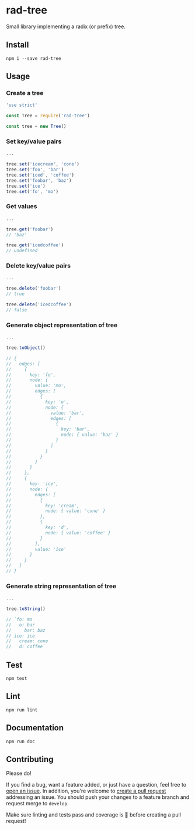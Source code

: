 # rad-tree

Small library implementing a radix (or prefix) tree.

## Install

`npm i --save rad-tree`

## Usage

### Create a tree

```js
'use strict'

const Tree = require('rad-tree')

const tree = new Tree()
```

### Set key/value pairs

```js
...

tree.set('icecream', 'cone')
tree.set('foo', 'bar')
tree.set('iced', 'coffee')
tree.set('foobar', 'baz')
tree.set('ice')
tree.set('fo', 'mo')
```

### Get values

```js
...

tree.get('foobar')
// 'baz'

tree.get('icedcoffee')
// undefined
```

### Delete key/value pairs

```js
...

tree.delete('foobar')
// true

tree.delete('icedcoffee')
// false
```

### Generate object representation of tree

```js
...

tree.toObject()

// {
//   edges: [
//     {
//       key: 'fo',
//       node: {
//         value: 'mo',
//         edges: [
//           {
//             key: 'o',
//             node: {
//               value: 'bar',
//               edges: [
//                 {
//                   key: 'bar',
//                   node: { value: 'baz' }
//                 }
//               ]
//             }
//           }
//         ]
//       }
//     },
//     {
//       key: 'ice',
//       node: {
//         edges: [
//           {
//             key: 'cream',
//             node: { value: 'cone' }
//           },
//           {
//             key: 'd',
//             node: { value: 'coffee' }
//           }
//         ],
//         value: 'ice'
//       }
//     }
//   ]
// }
```

### Generate string representation of tree

```js
...

tree.toString()

// `fo: mo
//   o: bar
//     bar: baz
// ice: ice
//   cream: cone
//   d: coffee`
```

## Test

`npm test`

## Lint

`npm run lint`

## Documentation

`npm run doc`

## Contributing

Please do!

If you find a bug, want a feature added, or just have a question, feel free to [open an issue](https://github.com/zbo14/rad-tree/issues/new). In addition, you're welcome to [create a pull request](https://github.com/zbo14/rad-tree/compare/develop...) addressing an issue. You should push your changes to a feature branch and request merge to `develop`.

Make sure linting and tests pass and coverage is 💯 before creating a pull request!
